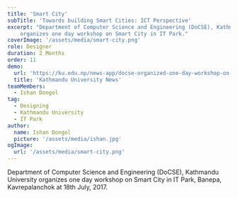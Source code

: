```yaml
---
title: 'Smart City'
subTitle: 'Towards building Smart Cities: ICT Perspective'
excerpt: "Department of Computer Science and Engineering (DoCSE), Kathmandu University
    organizes one day workshop on Smart City in IT Park."
coverImage: '/assets/media/smart-city.png'
role: Designer
duration: 2 Months
order: 11
demo:
  url: 'https://ku.edu.np/news-app/docse-organized-one-day-workshop-on-building-smart-cities4074?tags=&search_category=2&search_school=10&search_department=&search_date=&search_site_name=kuhome&show_on_home=1'
  title: 'Kathmandu University News'
teamMembers:
  - Ishan Dongol
tag:
  - Designing
  - Kathmandu University
  - IT Park
author:
  name: Ishan Dongol
  picture: '/assets/media/ishan.jpg'
ogImage:
  url: '/assets/media/smart-city.png'
---
```


Department of Computer Science and Engineering (DoCSE), Kathmandu University
    organizes one day workshop on Smart City in IT Park, Banepa, Kavrepalanchok at
    18th July, 2017.
